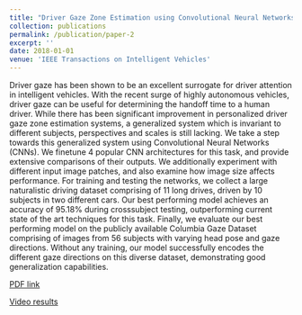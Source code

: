 ```yaml
---
title: "Driver Gaze Zone Estimation using Convolutional Neural Networks: A General Framework and Ablative Analysis"
collection: publications
permalink: /publication/paper-2
excerpt: ''
date: 2018-01-01
venue: 'IEEE Transactions on Intelligent Vehicles'
---
```

Driver gaze has been shown to be an excellent
surrogate for driver attention in intelligent vehicles. With the
recent surge of highly autonomous vehicles, driver gaze can be
useful for determining the handoff time to a human driver.
While there has been significant improvement in personalized
driver gaze zone estimation systems, a generalized system which
is invariant to different subjects, perspectives and scales is
still lacking. We take a step towards this generalized system
using Convolutional Neural Networks (CNNs). We finetune 4
popular CNN architectures for this task, and provide extensive
comparisons of their outputs. We additionally experiment with
different input image patches, and also examine how image size
affects performance. For training and testing the networks, we
collect a large naturalistic driving dataset comprising of 11 long
drives, driven by 10 subjects in two different cars. Our best
performing model achieves an accuracy of 95.18% during crosssubject
testing, outperforming current state of the art techniques
for this task. Finally, we evaluate our best performing model
on the publicly available Columbia Gaze Dataset comprising of
images from 56 subjects with varying head pose and gaze directions.
Without any training, our model successfully encodes the
different gaze directions on this diverse dataset, demonstrating
good generalization capabilities.

[PDF link](http://cvrr.ucsd.edu/publications/2018/sourabh_gaze_zone.pdf)

[Video results](https://www.youtube.com/watch?v=ZjzoDL_2CbU&list=PLUebh5NWCQUaPmdZIGE508Bhh6AjwID8R&index=1&t=0s)
